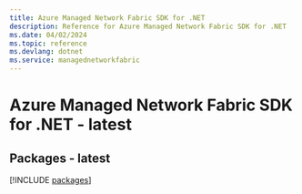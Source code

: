 ```yaml
---
title: Azure Managed Network Fabric SDK for .NET
description: Reference for Azure Managed Network Fabric SDK for .NET
ms.date: 04/02/2024
ms.topic: reference
ms.devlang: dotnet
ms.service: managednetworkfabric
---
```

# Azure Managed Network Fabric SDK for .NET - latest
## Packages - latest
[!INCLUDE [packages](managed-network-fabric-index.md)]